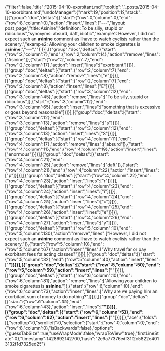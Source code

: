 {"filter":false,"title":"2015-04-10-exorbitant.md","tooltip":"/_posts/2015-04-10-exorbitant.md","undoManager":{"mark":19,"position":19,"stack":[[{"group":"doc","deltas":[{"start":{"row":0,"column":0},"end":{"row":8,"column":0},"action":"insert","lines":["---","layout: post_page","title: Asinine","definition: To be silly, stupid or ridiculous","synonyms:  absurd, daft, idiotic","example1: However, I did not expect such an  <strong>asinine</strong> comment as I have to watch cyclists rather than the scenery.","example2: Allowing your children to smoke cigarettes is <strong>asinine</strong>.","---",""]}]}],[{"group":"doc","deltas":[{"start":{"row":2,"column":7},"end":{"row":2,"column":14},"action":"remove","lines":["Asinine"]},{"start":{"row":2,"column":7},"end":{"row":2,"column":17},"action":"insert","lines":["exorbitant"]}]}],[{"group":"doc","deltas":[{"start":{"row":2,"column":7},"end":{"row":2,"column":8},"action":"remove","lines":["e"]}]}],[{"group":"doc","deltas":[{"start":{"row":2,"column":7},"end":{"row":2,"column":8},"action":"insert","lines":["E"]}]}],[{"group":"doc","deltas":[{"start":{"row":3,"column":12},"end":{"row":3,"column":45},"action":"remove","lines":["To be silly, stupid or ridiculous"]},{"start":{"row":3,"column":12},"end":{"row":3,"column":65},"action":"insert","lines":["something that is excessive or goes beyond reasonable"]}]}],[{"group":"doc","deltas":[{"start":{"row":3,"column":12},"end":{"row":3,"column":13},"action":"remove","lines":["s"]}]}],[{"group":"doc","deltas":[{"start":{"row":3,"column":12},"end":{"row":3,"column":13},"action":"insert","lines":["S"]}]}],[{"group":"doc","deltas":[{"start":{"row":4,"column":11},"end":{"row":4,"column":17},"action":"remove","lines":["absurd"]},{"start":{"row":4,"column":11},"end":{"row":4,"column":19},"action":"insert","lines":["enormous"]}]}],[{"group":"doc","deltas":[{"start":{"row":4,"column":21},"end":{"row":4,"column":25},"action":"remove","lines":["daft"]},{"start":{"row":4,"column":21},"end":{"row":4,"column":22},"action":"insert","lines":["p"]}]}],[{"group":"doc","deltas":[{"start":{"row":4,"column":22},"end":{"row":4,"column":23},"action":"insert","lines":["r"]}]}],[{"group":"doc","deltas":[{"start":{"row":4,"column":23},"end":{"row":4,"column":24},"action":"insert","lines":["i"]}]}],[{"group":"doc","deltas":[{"start":{"row":4,"column":24},"end":{"row":4,"column":25},"action":"insert","lines":["c"]}]}],[{"group":"doc","deltas":[{"start":{"row":4,"column":25},"end":{"row":4,"column":26},"action":"insert","lines":["e"]}]}],[{"group":"doc","deltas":[{"start":{"row":4,"column":26},"end":{"row":4,"column":27},"action":"insert","lines":["y"]}]}],[{"group":"doc","deltas":[{"start":{"row":5,"column":10},"end":{"row":5,"column":130},"action":"remove","lines":["However, I did not expect such an  <strong>asinine</strong> comment as I have to watch cyclists rather than the scenery."]},{"start":{"row":5,"column":10},"end":{"row":5,"column":67},"action":"insert","lines":["Why travel far or pay exorbitant fees for acting classes?"]}]}],[{"group":"doc","deltas":[{"start":{"row":5,"column":32},"end":{"row":5,"column":40},"action":"insert","lines":["<strong>"]}]}],[{"group":"doc","deltas":[{"start":{"row":5,"column":50},"end":{"row":5,"column":59},"action":"insert","lines":["</strong>"]}]}],[{"group":"doc","deltas":[{"start":{"row":6,"column":10},"end":{"row":6,"column":81},"action":"remove","lines":["Allowing your children to smoke cigarettes is <strong>asinine</strong>."]},{"start":{"row":6,"column":10},"end":{"row":6,"column":73},"action":"insert","lines":["Why are we paying him an exorbitant sum of money to do nothing?"]}]}],[{"group":"doc","deltas":[{"start":{"row":6,"column":35},"end":{"row":6,"column":43},"action":"insert","lines":["<strong>"]}]}],[{"group":"doc","deltas":[{"start":{"row":6,"column":53},"end":{"row":6,"column":62},"action":"insert","lines":["</strong>"]}]}]]},"ace":{"folds":[],"scrolltop":0,"scrollleft":0,"selection":{"start":{"row":0,"column":0},"end":{"row":8,"column":0},"isBackwards":false},"options":{"guessTabSize":true,"useWrapMode":false,"wrapToView":true},"firstLineState":0},"timestamp":1428692142700,"hash":"2e9a77376edf31f2c5822e4013132f1d7325ed25"}